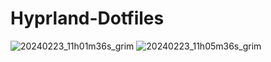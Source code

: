 # Hyprland-Dotfiles

![20240223_11h01m36s_grim](https://github.com/Mhijazi16/Hyprland-Dotfiles/assets/45119497/6a4d5a8c-9850-4ca8-8f59-d7a2ddb2b654)
![20240223_11h05m36s_grim](https://github.com/Mhijazi16/Hyprland-Dotfiles/assets/45119497/0f8cf303-bfe8-4a8e-ae09-bdd0ff4596e7)
